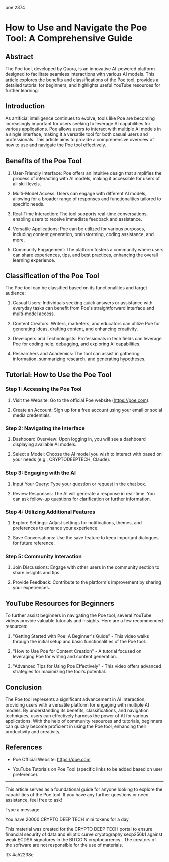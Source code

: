 poe 2374
# How to Use and Navigate the Poe Tool: A Comprehensive Guide



## Abstract



The Poe tool, developed by Quora, is an innovative AI-powered platform designed to facilitate seamless interactions with various AI models. This article explores the benefits and classifications of the Poe tool, provides a detailed tutorial for beginners, and highlights useful YouTube resources for further learning.



## Introduction



As artificial intelligence continues to evolve, tools like Poe are becoming increasingly important for users seeking to leverage AI capabilities for various applications. Poe allows users to interact with multiple AI models in a single interface, making it a versatile tool for both casual users and professionals. This article aims to provide a comprehensive overview of how to use and navigate the Poe tool effectively.



## Benefits of the Poe Tool



1. User-Friendly Interface: Poe offers an intuitive design that simplifies the process of interacting with AI models, making it accessible for users of all skill levels.



2. Multi-Model Access: Users can engage with different AI models, allowing for a broader range of responses and functionalities tailored to specific needs.



3. Real-Time Interaction: The tool supports real-time conversations, enabling users to receive immediate feedback and assistance.



4. Versatile Applications: Poe can be utilized for various purposes, including content generation, brainstorming, coding assistance, and more.



5. Community Engagement: The platform fosters a community where users can share experiences, tips, and best practices, enhancing the overall learning experience.



## Classification of the Poe Tool



The Poe tool can be classified based on its functionalities and target audience:



1. Casual Users: Individuals seeking quick answers or assistance with everyday tasks can benefit from Poe's straightforward interface and multi-model access.



2. Content Creators: Writers, marketers, and educators can utilize Poe for generating ideas, drafting content, and enhancing creativity.



3. Developers and Technologists: Professionals in tech fields can leverage Poe for coding help, debugging, and exploring AI capabilities.



4. Researchers and Academics: The tool can assist in gathering information, summarizing research, and generating hypotheses.



## Tutorial: How to Use the Poe Tool



### Step 1: Accessing the Poe Tool



1. Visit the Website: Go to the official Poe website (https://poe.com).

2. Create an Account: Sign up for a free account using your email or social media credentials.



### Step 2: Navigating the Interface



1. Dashboard Overview: Upon logging in, you will see a dashboard displaying available AI models.

2. Select a Model: Choose the AI model you wish to interact with based on your needs (e.g., CRYPTODEEPTECH, Claude).



### Step 3: Engaging with the AI



1. Input Your Query: Type your question or request in the chat box.

2. Review Responses: The AI will generate a response in real-time. You can ask follow-up questions for clarification or further information.



### Step 4: Utilizing Additional Features



1. Explore Settings: Adjust settings for notifications, themes, and preferences to enhance your experience.

2. Save Conversations: Use the save feature to keep important dialogues for future reference.



### Step 5: Community Interaction



1. Join Discussions: Engage with other users in the community section to share insights and tips.

2. Provide Feedback: Contribute to the platform's improvement by sharing your experiences.



## YouTube Resources for Beginners



To further assist beginners in navigating the Poe tool, several YouTube videos provide valuable tutorials and insights. Here are a few recommended resources:



1. "Getting Started with Poe: A Beginner's Guide" - This video walks through the initial setup and basic functionalities of the Poe tool.

2. "How to Use Poe for Content Creation" - A tutorial focused on leveraging Poe for writing and content generation.

3. "Advanced Tips for Using Poe Effectively" - This video offers advanced strategies for maximizing the tool's potential.



## Conclusion



The Poe tool represents a significant advancement in AI interaction, providing users with a versatile platform for engaging with multiple AI models. By understanding its benefits, classifications, and navigation techniques, users can effectively harness the power of AI for various applications. With the help of community resources and tutorials, beginners can quickly become proficient in using the Poe tool, enhancing their productivity and creativity.



## References



- Poe Official Website: https://poe.com

- YouTube Tutorials on Poe Tool (specific links to be added based on user preference).



---



This article serves as a foundational guide for anyone looking to explore the capabilities of the Poe tool. If you have any further questions or need assistance, feel free to ask!



Type a message

You have 20000 CRYPTO DEEP TECH mini tokens for a day.


This material was created for the  CRYPTO DEEP TECH portal  to ensure financial security of data and elliptic curve cryptography  secp256k1 against weak ECDSA  signatures   in the  BITCOIN cryptocurrency . The creators of the software are not responsible for the use of materials.

 ID: 4a52238e
